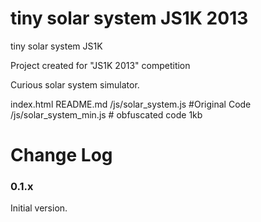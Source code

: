 tiny solar system JS1K 2013
======================

tiny solar system JS1K

Project created for "JS1K 2013" competition 

Curious solar system simulator. 

  index.html
  README.md
  /js/solar_system.js #Original Code
  /js/solar_system_min.js # obfuscated code 1kb

Change Log
==========

### 0.1.x 

Initial version.
